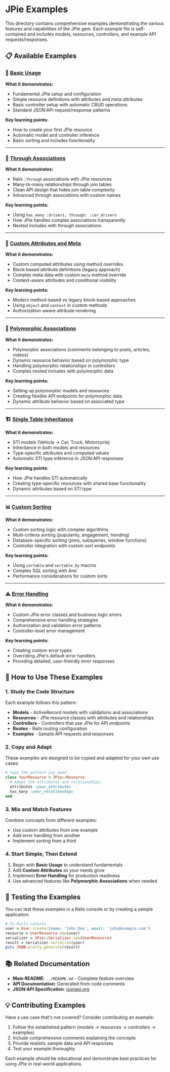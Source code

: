 # JPie Examples

This directory contains comprehensive examples demonstrating the various features and capabilities of the JPie gem. Each example file is self-contained and includes models, resources, controllers, and example API requests/responses.

## 📋 Available Examples

### 🚀 [Basic Usage](basic_usage.rb)
**What it demonstrates:**
- Fundamental JPie setup and configuration
- Simple resource definitions with attributes and meta attributes
- Basic controller setup with automatic CRUD operations
- Standard JSON:API request/response patterns

**Key learning points:**
- How to create your first JPie resource
- Automatic model and controller inference
- Basic sorting and includes functionality

---

### 🔗 [Through Associations](through_associations.rb)
**What it demonstrates:**
- Rails `:through` associations with JPie resources
- Many-to-many relationships through join tables
- Clean API design that hides join table complexity
- Advanced through associations with custom names

**Key learning points:**
- Using `has_many :drivers, through: :car_drivers`
- How JPie handles complex associations transparently
- Nested includes with through associations

---

### 🎨 [Custom Attributes and Meta](custom_attributes_and_meta.rb)
**What it demonstrates:**
- Custom computed attributes using method overrides
- Block-based attribute definitions (legacy approach)
- Complex meta data with custom `meta` method override
- Context-aware attributes and conditional visibility

**Key learning points:**
- Modern method-based vs legacy block-based approaches
- Using `object` and `context` in custom methods
- Authorization-aware attribute rendering

---

### 🔄 [Polymorphic Associations](polymorphic_associations.rb)
**What it demonstrates:**
- Polymorphic associations (comments belonging to posts, articles, videos)
- Dynamic resource behavior based on polymorphic type
- Handling polymorphic relationships in controllers
- Complex nested includes with polymorphic data

**Key learning points:**
- Setting up polymorphic models and resources
- Creating flexible API endpoints for polymorphic data
- Dynamic attribute behavior based on associated type

---

### 🏗️ [Single Table Inheritance](single_table_inheritance.rb)
**What it demonstrates:**
- STI models (Vehicle → Car, Truck, Motorcycle)
- Inheritance in both models and resources
- Type-specific attributes and computed values
- Automatic STI type inference in JSON:API responses

**Key learning points:**
- How JPie handles STI automatically
- Creating type-specific resources with shared base functionality
- Dynamic attributes based on STI type

---

### 📊 [Custom Sorting](custom_sorting.rb)
**What it demonstrates:**
- Custom sorting logic with complex algorithms
- Multi-criteria sorting (popularity, engagement, trending)
- Database-specific sorting (joins, subqueries, window functions)
- Controller integration with custom sort endpoints

**Key learning points:**
- Using `sortable` and `sortable_by` macros
- Complex SQL sorting with Arel
- Performance considerations for custom sorts

---

### ⚠️ [Error Handling](error_handling.rb)
**What it demonstrates:**
- Custom JPie error classes and business logic errors
- Comprehensive error handling strategies
- Authorization and validation error patterns
- Controller-level error management

**Key learning points:**
- Creating custom error types
- Overriding JPie's default error handlers
- Providing detailed, user-friendly error responses

## 🎯 How to Use These Examples

### 1. **Study the Code Structure**
Each example follows this pattern:
- **Models** - ActiveRecord models with validations and associations
- **Resources** - JPie resource classes with attributes and relationships
- **Controllers** - Controllers that use JPie for API endpoints
- **Routes** - Rails routing configuration
- **Examples** - Sample API requests and responses

### 2. **Copy and Adapt**
These examples are designed to be copied and adapted for your own use cases:
```ruby
# Copy the pattern you need
class YourResource < JPie::Resource
  # Adapt the attributes and relationships
  attributes :your_attributes
  has_many :your_relationships
end
```

### 3. **Mix and Match Features**
Combine concepts from different examples:
- Use custom attributes from one example
- Add error handling from another
- Implement sorting from a third

### 4. **Start Simple, Then Extend**
1. Begin with **Basic Usage** to understand fundamentals
2. Add **Custom Attributes** as your needs grow
3. Implement **Error Handling** for production readiness
4. Use advanced features like **Polymorphic Associations** when needed

## 🔧 Testing the Examples

You can test these examples in a Rails console or by creating a sample application:

```ruby
# In Rails console
user = User.create!(name: 'John Doe', email: 'john@example.com')
resource = UserResource.new(user)
serializer = JPie::Serializer.new(UserResource)
result = serializer.serialize(user)
puts JSON.pretty_generate(result)
```

## 📚 Related Documentation

- **Main README**: `../README.md` - Complete feature overview
- **API Documentation**: Generated from code comments
- **JSON:API Specification**: [jsonapi.org](https://jsonapi.org/)

## 💡 Contributing Examples

Have a use case that's not covered? Consider contributing an example:

1. Follow the established pattern (models → resources → controllers → examples)
2. Include comprehensive comments explaining the concepts
3. Provide realistic sample data and API responses
4. Test your example thoroughly

Each example should be educational and demonstrate best practices for using JPie in real-world applications. 